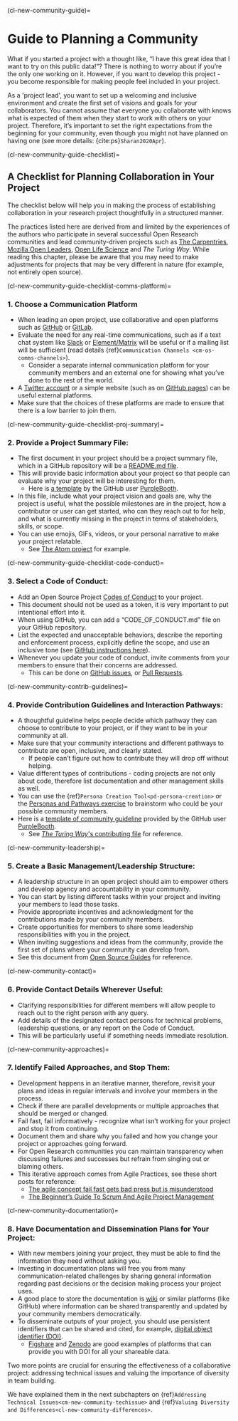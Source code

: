 (cl-new-community-guide)=
# Guide to Planning a Community

What if you started a project with a thought like, “I have this great idea that I want to try on this public data!”?
There is nothing to worry about if you’re the only one working on it.
However, if you want to develop this project - you become responsible for making people feel included in your project.

As a 'project lead', you want to set up a welcoming and inclusive environment and create the first set of visions and goals for your collaborators.
You cannot assume that everyone you collaborate with knows what is expected of them when they start to work with others on your project.
Therefore, it’s important to set the right expectations from the beginning for your community, even though you might not have planned on having one (see more details: {cite:ps}`Sharan2020Apr`).

(cl-new-community-guide-checklist)=
## A Checklist for Planning Collaboration in Your Project

The checklist below will help you in making the process of establishing collaboration in your research project thoughtfully in a structured manner.

The practices listed here are derived from and limited by the experiences of the authors who participate in several successful Open Research communities and lead community-driven projects such as [The Carpentries](https://carpentries.org), [Mozilla Open Leaders](https://mozilla.github.io/open-leadership-training-series/), [Open Life Science](https://openlifesci.org/) and _The Turing Way_.
While reading this chapter, please be aware that you may need to make adjustments for projects that may be very different in nature (for example, not entirely open source).

(cl-new-community-guide-checklist-comms-platform)=
### 1. Choose a Communication Platform

- When leading an open project, use collaborative and open platforms such as [GitHub](http://github.com/) or [GitLab](https://about.gitlab.com/).
- Evaluate the need for any real-time communications, such as if a text chat system like [Slack](https://slack.com) or [Element/Matrix](https://element.io/get-started) will be useful or if a mailing list will be sufficient (read details {ref}`Communication Channels <cm-os-comms-channels>`).
  - Consider a separate internal communication platform for your community members and an external one for showing what you’ve done to the rest of the world.
- A [Twitter account](https://twitter.com) or a simple website (such as on [GitHub pages](https://pages.github.com/)) can be useful external platforms.
- Make sure that the choices of these platforms are made to ensure that there is a low barrier to join them.

(cl-new-community-guide-checklist-proj-summary)=
### 2. Provide a Project Summary File:

- The first document in your project should be a project summary file, which in a GitHub repository will be a [README.md file](https://help.github.com/en/github/creating-cloning-and-archiving-repositories/about-readmes).
- This will provide basic information about your project so that people can evaluate why your project will be interesting for them.
  - Here is [a template](https://github.com/PurpleBooth/a-good-readme-template) by the GitHub user [PurpleBooth](https://github.com/PurpleBooth).
- In this file, include what your project vision and goals are, why the project is useful, what the possible milestones are in the project, how a contributor or user can get started, who can they reach out to for help, and what is currently missing in the project in terms of stakeholders, skills, or scope.
- You can use emojis, GIFs, videos, or your personal narrative to make your project relatable.
  - See [The Atom project](https://github.com/atom/atom) for example.

(cl-new-community-guide-checklist-code-conduct)=
### 3. Select a Code of Conduct:

- Add an Open Source Project [Codes of Conduct](https://opensourceconduct.com/) to your project.
- This document should not be used as a token, it is very important to put intentional effort into it.
- When using GitHub, you can add a “CODE_OF_CONDUCT.md” file on your GitHub repository.
- List the expected and unacceptable behaviors, describe the reporting and enforcement process, explicitly define the scope, and use an inclusive tone  (see [GitHub instructions here](https://help.github.com/en/github/building-a-strong-community/adding-a-code-of-conduct-to-your-project)).
- Whenever you update your code of conduct, invite comments from your members to ensure that their concerns are addressed.
  - This can be done on [GitHub issues](https://help.github.com/en/github/managing-your-work-on-github/about-issues), or [Pull Requests](https://help.github.com/en/github/collaborating-with-issues-and-pull-requests/about-pull-requests).

(cl-new-community-contrib-guidelines)=
### 4. Provide Contribution Guidelines and Interaction Pathways:

- A thoughtful guideline helps people decide which pathway they can choose to contribute to your project, or if they want to be in your community at all.
- Make sure that your community interactions and different pathways to contribute are open, inclusive, and clearly stated.
  - If people can’t figure out how to contribute they will drop off without helping.
- Value different types of contributions - coding projects are not only about code, therefore list documentation and other management skills as well.
- You can use the {ref}`Persona Creation Tool<pd-persona-creation>` or the [Personas and Pathways exercise](https://mozillascience.github.io/working-open-workshop/personas_pathways/) to brainstorm who could be your possible community members.
- Here is a [template of community guideline](https://gist.github.com/PurpleBooth/b24679402957c63ec426) provided by the GitHub user [PurpleBooth](https://gist.github.com/PurpleBooth).
  - See [_The Turing Way_'s contributing file](https://github.com/the-turing-way/the-turing-way/blob/main/CONTRIBUTING.md) for reference.

(cl-new-community-leadership)=
### 5. Create a Basic Management/Leadership Structure:

- A leadership structure in an open project should aim to empower others and develop agency and accountability in your community.
- You can start by listing different tasks within your project and inviting your members to lead those tasks.
- Provide appropriate incentives and acknowledgment for the contributions made by your community members.
- Create opportunities for members to share some leadership responsibilities with you in the project.
- When inviting suggestions and ideas from the community, provide the first set of plans where your community can develop from.
- See this document from [Open Source Guides](https://opensource.guide/leadership-and-governance/) for reference.

(cl-new-community-contact)=
### 6. Provide Contact Details Wherever Useful:

- Clarifying responsibilities for different members will allow people to reach out to the right person with any query.
- Add details of the designated contact persons for technical problems, leadership questions, or any report on the Code of Conduct.
- This will be particularly useful if something needs immediate resolution.

(cl-new-community-approaches)=
### 7. Identify Failed Approaches, and Stop Them:

- Development happens in an iterative manner, therefore, revisit your plans and ideas in regular intervals and involve your members in the process.
- Check if there are parallel developments or multiple approaches that should be merged or changed.
- Fail fast, fail informatively - recognize what isn’t working for your project and stop it from continuing.
- Document them and share why you failed and how you change your project or approaches going forward.
- For Open Research communities you can maintain transparency when discussing failures and successes but refrain from singling out or blaming others.
- This iterative approach comes from Agile Practices, see these short posts for reference:
  - [The agile concept fail fast gets bad press but is misunderstood](https://www.information-age.com/agile-concept-fail-fast-gets-bad-press-misunderstood-123460434/)
  - [The Beginner’s Guide To Scrum And Agile Project Management](https://blog.trello.com/beginners-guide-scrum-and-agile-project-management)

(cl-new-community-documentation)=
### 8. Have Documentation and Dissemination Plans for Your Project:

- With new members joining your project, they must be able to find the information they need without asking you.
- Investing in documentation plans will free you from many communication-related challenges by sharing general information regarding past decisions or the decision making process your project uses.
- A good place to store the documentation is [wiki](https://en.wikipedia.org/wiki/Wiki) or similar platforms (like GitHub) where information can be shared transparently and updated by your community members democratically.
- To disseminate outputs of your project, you should use persistent identifiers that can be shared and cited, for example, [digital object identifier (DOI)](https://www.doi.org/).
  - [Figshare](https://figshare.com/) and [Zenodo](http://zenodo.org) are good examples of platforms that can provide you with DOI for all your shareable data.

Two more points are crucial for ensuring the effectiveness of a collaborative project: addressing technical issues and valuing the importance of diversity in team building.

We have explained them in the next subchapters on {ref}`Addressing Technical Issues<cm-new-community-techissue>` and {ref}`Valuing Diversity and Differences<cl-new-community-differences>`.
